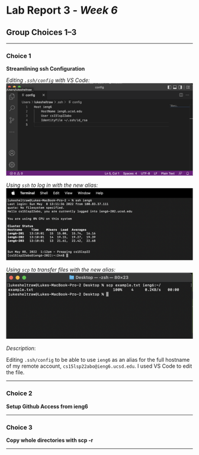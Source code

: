 # Lab Report 3 - _Week 6_
## Group Choices 1–3

***

### **Choice 1**

**Streamlining ssh Configuration**

*Editing `.ssh/config` with VS Code:*
![Config file in VSCode](images/configpic.png)

*Using `ssh` to log in with the new alias:*
![Logging in with ieng6](images/terminalssh.png)

*Using `scp` to transfer files with the new alias:*
![Using SCP with ieng6](images/scpwithieng6.png)

*Description*: 

Editing `.ssh/config` to be able to use `ieng6` as an alias for the full hostname of my remote account, `cs15lsp22abo@ieng6.ucsd.edu`. I used VS Code to edit the file.

***

### **Choice 2**

**Setup Github Access from ieng6**

***

### **Choice 3**

**Copy whole directories with scp -r**

***